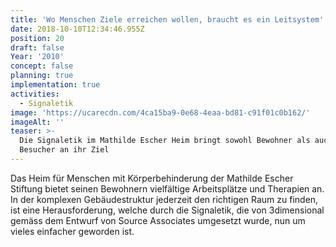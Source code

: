 ```yaml
---
title: 'Wo Menschen Ziele erreichen wollen, braucht es ein Leitsystem'
date: 2018-10-10T12:34:46.955Z
position: 20
draft: false
Year: '2010'
concept: false
planning: true
implementation: true
activities:
  - Signaletik
image: 'https://ucarecdn.com/4ca15ba9-0e68-4eaa-bd81-c91f01c0b162/'
imageAlt: ''
teaser: >-
  Die Signaletik im Mathilde Escher Heim bringt sowohl Bewohner als auch
  Besucher an ihr Ziel
---
```

Das Heim für Menschen mit Körperbehinderung der Mathilde Escher Stiftung bietet seinen Bewohnern vielfältige Arbeitsplätze und Therapien an. In der komplexen Gebäudestruktur jederzeit den richtigen Raum zu finden, ist eine Herausforderung, welche durch die Signaletik, die von 3dimensional gemäss dem Entwurf von Source Associates umgesetzt wurde, nun um vieles einfacher geworden ist.
